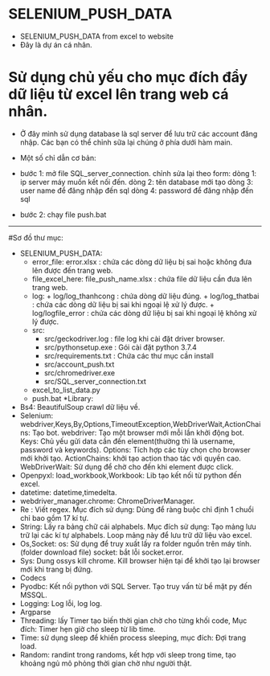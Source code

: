 # SELENIUM_PUSH_DATA
- SELENIUM_PUSH_DATA from excel to website
- Đây là dự án cá nhân.
# Sử dụng chủ yếu cho mục đích đẩy dữ liệu từ excel lên trang web cá nhân.
- Ở đây mình sử dụng database là sql server để lưu trữ các account đăng nhập. Các bạn có thể chỉnh sữa lại chúng ở phía dưới hàm main.

- Một số chỉ dẫn cơ bản:
- bước 1:  mở file SQL_server_connection. chỉnh sửa lại theo form:
	dòng 1:  ip server máy muốn kết nối đến.
	dòng 2: tên database mới tạo
	dòng 3: user name để đăng nhập đến sql
	dòng 4: password để đăng nhập đến sql
- bước 2: chạy file push.bat
----------------------------------------

#Sơ đồ thư mục:
- SELENIUM_PUSH_DATA:
	+ error_file:
			error.xlsx : chứa các dòng dữ liệu bị sai hoặc không đưa lên được đến trang web.
	+ file_excel_here:
			file_push_name.xlsx : chứa file dữ liệu cần đưa lên trang web.
	+ log:
			+ log/log_thanhcong : chứa dòng dữ liệu đúng.
			+ log/log_thatbai	: chứa các dòng dữ liệu bị sai khi ngoại lệ xử lý được.
			+ log/logfile_error : chứa các dòng dữ liệu bị sai khi ngoại lệ không xử lý được.
	+ src:
		+ src/geckodriver.log : file log khi cài đặt driver browser.
		+ src/pythonsetup.exe	: Gói cài đặt python 3.7.4
		+ src/requirements.txt : Chứa các thư mục cần install
		+ src/account_push.txt
		+ src/chromedriver.exe
		+ src/SQL_server_connection.txt
	+ excel_to_list_data.py
	+ push.bat
*Library:
- Bs4: BeautifulSoup crawl dữ liệu về.
- Selenium: webdriver,Keys,By,Options,TimeoutException,WebDriverWait,ActionChains:	Tạo bot.
	webdriver: Tạo một browser mới mỗi lần khởi động bot.
	Keys: Chủ yếu gửi data cần đến element(thường thì là username, password và keywords).
	Options: Tích hợp các tùy chọn cho browser mới khởi tạo.
	ActionChains: khởi tạo action thao tác với quyền cao.
	WebDriverWait: Sử dụng để chờ cho đến khi element được click.
- Openpyxl: load_workbook,Workbook: Lib tạo kết nối từ python đến excel.
- datetime: datetime,timedelta.
- webdriver_manager.chrome: ChromeDriverManager.
- Re : Viết regex. Mục đích sử dụng:
	Dùng để ràng buộc chỉ định 1 chuổi chỉ bao gồm 17 kí tự.
- String: Lấy ra bảng chữ cái alphabels. Mục đích sử dụng:
	Tạo mảng lưu trữ lại các kí tự alphabels.
	Loop mảng này để lưu trữ dữ liệu vào excel.
- Os,Socket:
	os: Sử dụng để truy xuất lấy ra folder nguồn trên máy tính. (folder download file)
	socket: bắt lỗi socket.error.
- Sys: Dung ossys kill chrome.
	Kill browser hiện tại để khởi tạo lại browser mới khi trang bị đứng.
- Codecs
- Pyodbc: Kết nối python với SQL Server. Tạo truy vấn từ bề mặt py đến MSSQL.
- Logging: Log lỗi, log log.
- Argparse
- Threading: lấy Timer tạo biến thời gian chờ cho từng khối code, Mục đích:
	Timer hẹn giờ cho sleep từ lib time.
- Time: sử dụng sleep để khiến process sleeping, mục đích:
	Đợi trang load.
- Random: randint trong randoms, kết hợp với sleep trong time, tạo khoảng ngủ mô phỏng thời gian chờ như người thật.

